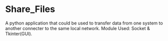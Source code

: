 # Share_Files
A python application that could be used to transfer data from one system to another connecter to the same local network.
Module Used: Socket & Tkinter(GUI).
